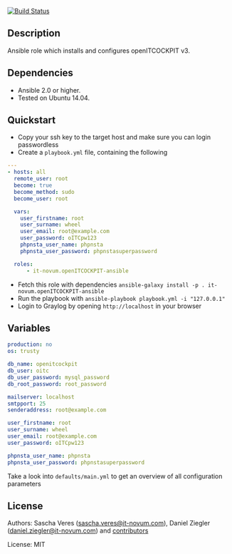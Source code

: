[![Build Status](https://travis-ci.org/it-novum/openITCOCKPIT-ansible.svg?branch=master)](https://travis-ci.org/it-novum/openITCOCKPIT-ansible)

Description
-----------

Ansible role which installs and configures openITCOCKPIT v3.


Dependencies
------------

- Ansible 2.0 or higher.
- Tested on Ubuntu 14.04.

Quickstart
----------

- Copy your ssh key to the target host and make sure you can login passwordless
- Create a `playbook.yml` file, containing the following

```yaml
---
- hosts: all
  remote_user: root
  become: true
  become_method: sudo
  become_user: root

  vars:
    user_firstname: root
    user_surname: wheel
    user_email: root@example.com
    user_password: oITCpw123
    phpnsta_user_name: phpnsta
    phpnsta_user_password: phpnstasuperpassword

  roles:
      - it-novum.openITCOCKPIT-ansible
```

- Fetch this role with dependencies `ansible-galaxy install -p . it-novum.openITCOCKPIT-ansible`
- Run the playbook with `ansible-playbook playbook.yml -i "127.0.0.1"`
- Login to Graylog by opening `http://localhost` in your browser

Variables
--------

```yaml
production: no
os: trusty

db_name: openitcockpit
db_user: oitc
db_user_password: mysql_password
db_root_password: root_password

mailserver: localhost
smtpport: 25
senderaddress: root@example.com

user_firstname: root
user_surname: wheel
user_email: root@example.com
user_password: oITCpw123

phpnsta_user_name: phpnsta
phpnsta_user_password: phpnstasuperpassword
```

Take a look into `defaults/main.yml` to get an overview of all configuration parameters

License
-------

Authors: Sascha Veres (<sascha.veres@it-novum.com>), Daniel Ziegler (<daniel.ziegler@it-novum.com>) and [contributors](https://github.com/it-novum/openITCOCKPIT-ansible/graphs/contributors)

License: MIT